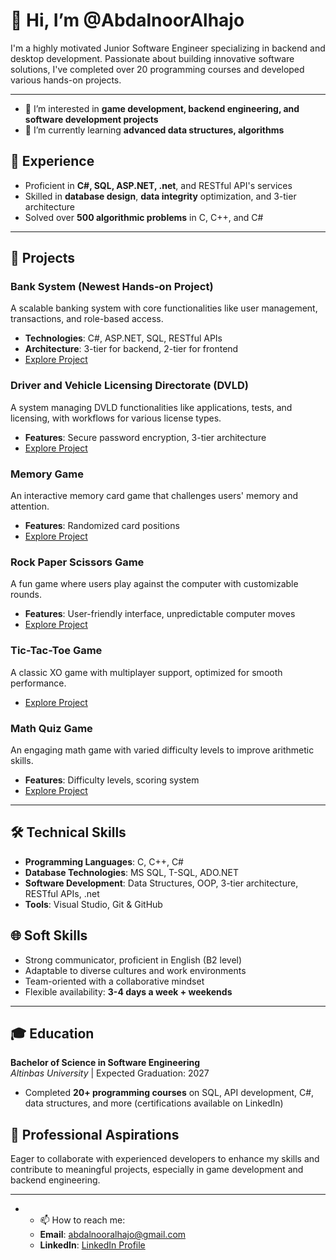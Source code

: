 # 👋 Hi, I’m @AbdalnoorAlhajo
I'm a highly motivated Junior Software Engineer specializing in backend and desktop development. 
Passionate about building innovative software solutions, I've completed over 20 programming courses and developed various hands-on projects.

---
- 👀 I’m interested in **game development, backend engineering, and software development projects**
- 🌱 I’m currently learning **advanced data structures, algorithms**

## 💼 Experience
- Proficient in **C#, SQL, ASP.NET, .net**, and RESTful API's services
- Skilled in **database design**, **data integrity** optimization, and 3-tier architecture
- Solved over **500 algorithmic problems** in C, C++, and C#

---

## 📂 Projects

### Bank System (Newest Hands-on Project)
A scalable banking system with core functionalities like user management, transactions, and role-based access.
- **Technologies**: C#, ASP.NET, SQL, RESTful APIs
- **Architecture**: 3-tier for backend, 2-tier for frontend
- [Explore Project](https://github.com/AbdalnoorAlhajo/Bank.git)

### Driver and Vehicle Licensing Directorate (DVLD)
A system managing DVLD functionalities like applications, tests, and licensing, with workflows for various license types.
- **Features**: Secure password encryption, 3-tier architecture
- [Explore Project](https://github.com/AbdalnoorAlhajo/DVLD.git)

### Memory Game
An interactive memory card game that challenges users' memory and attention.
- **Features**: Randomized card positions
- [Explore Project](https://github.com/AbdalnoorAlhajo/Memory-Game.git)

### Rock Paper Scissors Game
A fun game where users play against the computer with customizable rounds.
- **Features**: User-friendly interface, unpredictable computer moves
- [Explore Project](https://github.com/AbdalnoorAlhajo/Rock-Paper-Scissors.git)

### Tic-Tac-Toe Game
A classic XO game with multiplayer support, optimized for smooth performance.
- [Explore Project](https://github.com/AbdalnoorAlhajo/Tic-Tac-Toe.git)

### Math Quiz Game
An engaging math game with varied difficulty levels to improve arithmetic skills.
- **Features**: Difficulty levels, scoring system
- [Explore Project](https://github.com/AbdalnoorAlhajo/Math-Game.git)

---

## 🛠️ Technical Skills
- **Programming Languages**: C, C++, C#
- **Database Technologies**: MS SQL, T-SQL, ADO.NET
- **Software Development**: Data Structures, OOP, 3-tier architecture, RESTful APIs, .net
- **Tools**: Visual Studio, Git & GitHub

## 🌐 Soft Skills
- Strong communicator, proficient in English (B2 level)
- Adaptable to diverse cultures and work environments
- Team-oriented with a collaborative mindset
- Flexible availability: **3-4 days a week + weekends**

---

## 🎓 Education
**Bachelor of Science in Software Engineering**  
*Altinbas University* | Expected Graduation: 2027  
- Completed **20+ programming courses** on SQL, API development, C#, data structures, and more (certifications available on LinkedIn)

## 🤝 Professional Aspirations
Eager to collaborate with experienced developers to enhance my skills and contribute to meaningful projects, especially in game development and backend engineering.

---
- - 📫 How to reach me:
  - **Email**: abdalnooralhajo@gmail.com
  - **LinkedIn**: [LinkedIn Profile](https://www.linkedin.com/in/abdalnoor-alhajo-591b73334)
